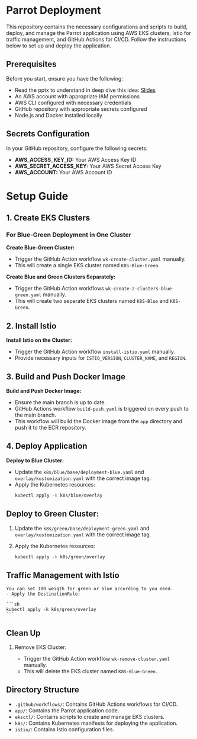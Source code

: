 # Parrot Deployment 
This repository contains the necessary configurations and scripts to build, deploy, and manage the Parrot application using AWS EKS clusters, Istio for traffic management, and GitHub Actions for CI/CD. Follow the instructions below to set up and deploy the application.

## Prerequisites

Before you start, ensure you have the following:

- Read the pptx to understand in deep dive this idea: [Slides](https://docs.google.com/presentation/d/1MjLboSR0eZZxq5sw2i6IRmAA2_ew1zOWciTyA85wzhA/edit?usp=sharing) 
- An AWS account with appropriate IAM permissions
- AWS CLI configured with necessary credentials
- GitHub repository with appropriate secrets configured
- Node.js and Docker installed locally

## Secrets Configuration
In your GitHub repository, configure the following secrets:

- **AWS_ACCESS_KEY_ID:** Your AWS Access Key ID
- **AWS_SECRET_ACCESS_KEY:** Your AWS Secret Access Key
- **AWS_ACCOUNT:** Your AWS Account ID


# Setup Guide

## 1. Create EKS Clusters

### For Blue-Green Deployment in One Cluster

**Create Blue-Green Cluster:**
- Trigger the GitHub Action workflow `wk-create-cluster.yaml` manually.
- This will create a single EKS cluster named `K8S-Blue-Green`.

**Create Blue and Green Clusters Separately:**
- Trigger the GitHub Action workflows `wk-create-2-clusters-blue-green.yaml` manually.
- This will create two separate EKS clusters named `K8S-Blue` and `K8S-Green`.

## 2. Install Istio

**Install Istio on the Cluster:**
- Trigger the GitHub Action workflow `install-istio.yaml` manually.
- Provide necessary inputs for `ISTIO_VERSION`, `CLUSTER_NAME`, and `REGION`.

## 3. Build and Push Docker Image

**Build and Push Docker Image:**
- Ensure the main branch is up to date.
- GitHub Actions workflow `build-push.yaml` is triggered on every push to the main branch.
- This workflow will build the Docker image from the `app` directory and push it to the ECR repository.

## 4. Deploy Application

**Deploy to Blue Cluster:**
- Update the `k8s/blue/base/deployment-blue.yaml` and `overlay/kustomization.yaml` with the correct image tag.
- Apply the Kubernetes resources:
  ```sh
  kubectl apply -k k8s/blue/overlay

## Deploy to Green Cluster:

1. Update the `k8s/green/base/deployment-green.yaml` and `overlay/kustomization.yaml` with the correct image tag.
2. Apply the Kubernetes resources:

    ```sh
    kubectl apply -k k8s/green/overlay
    ```

## Traffic Management with Istio

    You can set 100 weigth for green or blue according to you need. 
    - Apply the DestinationRule:

    ```sh
    kubectl apply -k k8s/green/overlay
    ```

## Clean Up

1. Remove EKS Cluster:

    - Trigger the GitHub Action workflow `wk-remove-cluster.yaml` manually.
    - This will delete the EKS cluster named `K8S-Blue-Green`.

## Directory Structure

- `.github/workflows/`: Contains GitHub Actions workflows for CI/CD.
- `app/`: Contains the Parrot application code.
- `eksctl/`: Contains scripts to create and manage EKS clusters.
- `k8s/`: Contains Kubernetes manifests for deploying the application.
- `istio/`: Contains Istio configuration files.
